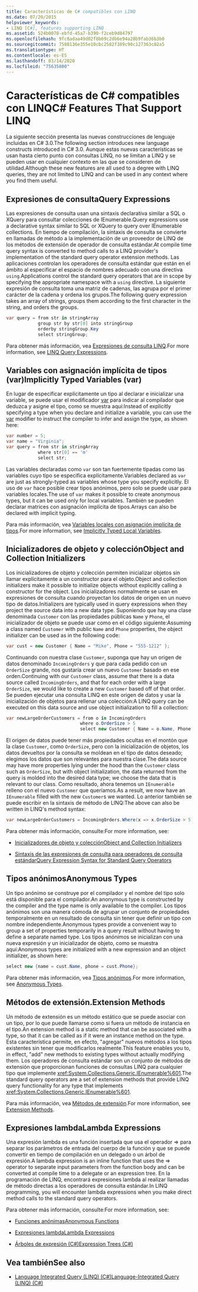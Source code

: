 ```yaml
---
title: Características de C# compatibles con LINQ
ms.date: 07/20/2015
helpviewer_keywords:
- LINQ [C#], features supporting LINQ
ms.assetid: 524b0078-ebfd-45a7-b390-f2ceb9d84797
ms.openlocfilehash: 9fc8adaa49d02f8b69c2db6e94a28b9fab36b3b0
ms.sourcegitcommit: 7588136e355e10cbc2582f389c90c127363c02a5
ms.translationtype: HT
ms.contentlocale: es-ES
ms.lasthandoff: 03/14/2020
ms.locfileid: "75635800"
---
```

# <a name="c-features-that-support-linq"></a><span data-ttu-id="8e895-102">Características de C# compatibles con LINQ</span><span class="sxs-lookup"><span data-stu-id="8e895-102">C# Features That Support LINQ</span></span>

<span data-ttu-id="8e895-103">La siguiente sección presenta las nuevas construcciones de lenguaje incluidas en C# 3.0.</span><span class="sxs-lookup"><span data-stu-id="8e895-103">The following section introduces new language constructs introduced in C# 3.0.</span></span> <span data-ttu-id="8e895-104">Aunque estas nuevas características se usan hasta cierto punto con consultas LINQ, no se limitan a LINQ y se pueden usar en cualquier contexto en las que se consideren de utilidad.</span><span class="sxs-lookup"><span data-stu-id="8e895-104">Although these new features are all used to a degree with LINQ queries, they are not limited to LINQ and can be used in any context where you find them useful.</span></span>

## <a name="query-expressions"></a><span data-ttu-id="8e895-105">Expresiones de consulta</span><span class="sxs-lookup"><span data-stu-id="8e895-105">Query Expressions</span></span>

<span data-ttu-id="8e895-106">Las expresiones de consulta usan una sintaxis declarativa similar a SQL o XQuery para consultar colecciones de IEnumerable.</span><span class="sxs-lookup"><span data-stu-id="8e895-106">Query expressions use a declarative syntax similar to SQL or XQuery to query over IEnumerable collections.</span></span> <span data-ttu-id="8e895-107">En tiempo de compilación, la sintaxis de consulta se convierte en llamadas de método a la implementación de un proveedor de LINQ de los métodos de extensión de operador de consulta estándar.</span><span class="sxs-lookup"><span data-stu-id="8e895-107">At compile time query syntax is converted to method calls to a LINQ provider's implementation of the standard query operator extension methods.</span></span> <span data-ttu-id="8e895-108">Las aplicaciones controlan los operadores de consulta estándar que están en el ámbito al especificar el espacio de nombres adecuado con una directiva `using`.</span><span class="sxs-lookup"><span data-stu-id="8e895-108">Applications control the standard query operators that are in scope by specifying the appropriate namespace with a `using` directive.</span></span> <span data-ttu-id="8e895-109">La siguiente expresión de consulta toma una matriz de cadenas, las agrupa por el primer carácter de la cadena y ordena los grupos.</span><span class="sxs-lookup"><span data-stu-id="8e895-109">The following query expression takes an array of strings, groups them according to the first character in the string, and orders the groups.</span></span>

```csharp
var query = from str in stringArray
            group str by str[0] into stringGroup
            orderby stringGroup.Key
            select stringGroup;
```

<span data-ttu-id="8e895-110">Para obtener más información, vea [Expresiones de consulta LINQ](../../../linq/index.md).</span><span class="sxs-lookup"><span data-stu-id="8e895-110">For more information, see [LINQ Query Expressions](../../../linq/index.md).</span></span>

## <a name="implicitly-typed-variables-var"></a><span data-ttu-id="8e895-111">Variables con asignación implícita de tipos (var)</span><span class="sxs-lookup"><span data-stu-id="8e895-111">Implicitly Typed Variables (var)</span></span>

<span data-ttu-id="8e895-112">En lugar de especificar explícitamente un tipo al declarar e inicializar una variable, se puede usar el modificador [var](../../../language-reference/keywords/var.md) para indicar al compilador que deduzca y asigne el tipo, como se muestra aquí:</span><span class="sxs-lookup"><span data-stu-id="8e895-112">Instead of explicitly specifying a type when you declare and initialize a variable, you can use the [var](../../../language-reference/keywords/var.md) modifier to instruct the compiler to infer and assign the type, as shown here:</span></span>

```csharp
var number = 5;
var name = "Virginia";
var query = from str in stringArray
            where str[0] == 'm'
            select str;
```

<span data-ttu-id="8e895-113">Las variables declaradas como `var` son tan fuertemente tipadas como las variables cuyo tipo se especifica explícitamente.</span><span class="sxs-lookup"><span data-stu-id="8e895-113">Variables declared as `var` are just as strongly-typed as variables whose type you specify explicitly.</span></span> <span data-ttu-id="8e895-114">El uso de `var` hace posible crear tipos anónimos, pero solo se puede usar para variables locales.</span><span class="sxs-lookup"><span data-stu-id="8e895-114">The use of `var` makes it possible to create anonymous types, but it can be used only for local variables.</span></span> <span data-ttu-id="8e895-115">También se pueden declarar matrices con asignación implícita de tipos.</span><span class="sxs-lookup"><span data-stu-id="8e895-115">Arrays can also be declared with implicit typing.</span></span>

<span data-ttu-id="8e895-116">Para más información, vea [Variables locales con asignación implícita de tipos](../../classes-and-structs/implicitly-typed-local-variables.md).</span><span class="sxs-lookup"><span data-stu-id="8e895-116">For more information, see [Implicitly Typed Local Variables](../../classes-and-structs/implicitly-typed-local-variables.md).</span></span>

## <a name="object-and-collection-initializers"></a><span data-ttu-id="8e895-117">Inicializadores de objeto y colección</span><span class="sxs-lookup"><span data-stu-id="8e895-117">Object and Collection Initializers</span></span>

<span data-ttu-id="8e895-118">Los inicializadores de objeto y colección permiten inicializar objetos sin llamar explícitamente a un constructor para el objeto.</span><span class="sxs-lookup"><span data-stu-id="8e895-118">Object and collection initializers make it possible to initialize objects without explicitly calling a constructor for the object.</span></span> <span data-ttu-id="8e895-119">Los inicializadores normalmente se usan en expresiones de consulta cuando proyectan los datos de origen en un nuevo tipo de datos.</span><span class="sxs-lookup"><span data-stu-id="8e895-119">Initializers are typically used in query expressions when they project the source data into a new data type.</span></span> <span data-ttu-id="8e895-120">Suponiendo que hay una clase denominada `Customer` con las propiedades públicas `Name` y `Phone`, el inicializador de objeto se puede usar como en el código siguiente:</span><span class="sxs-lookup"><span data-stu-id="8e895-120">Assuming a class named `Customer` with public `Name` and `Phone` properties, the object initializer can be used as in the following code:</span></span>

```csharp
var cust = new Customer { Name = "Mike", Phone = "555-1212" };
```

<span data-ttu-id="8e895-121">Continuando con nuestra clase `Customer`, suponga que hay un origen de datos denominado `IncomingOrders` y que para cada pedido con un `OrderSize` grande, nos gustaría crear un nuevo `Customer` basado en ese orden.</span><span class="sxs-lookup"><span data-stu-id="8e895-121">Continuing with our `Customer` class, assume that there is a data source called `IncomingOrders`, and that for each order with a large `OrderSize`, we would like to create a new `Customer` based off of that order.</span></span> <span data-ttu-id="8e895-122">Se pueden ejecutar una consulta LINQ en este origen de datos y usar la inicialización de objetos para rellenar una colección:</span><span class="sxs-lookup"><span data-stu-id="8e895-122">A LINQ query can be executed on this data source and use object initialization to fill a collection:</span></span>

```csharp
var newLargeOrderCustomers = from o in IncomingOrders
                            where o.OrderSize > 5
                            select new Customer { Name = o.Name, Phone = o.Phone };
```

<span data-ttu-id="8e895-123">El origen de datos puede tener más propiedades ocultas en el montón que la clase `Customer`, como `OrderSize`, pero con la inicialización de objetos, los datos devueltos por la consulta se moldean en el tipo de datos deseado; elegimos los datos que son relevantes para nuestra clase.</span><span class="sxs-lookup"><span data-stu-id="8e895-123">The data source may have more properties lying under the hood than the `Customer` class such as `OrderSize`, but with object initialization, the data returned from the query is molded into the desired data type; we choose the data that is relevant to our class.</span></span> <span data-ttu-id="8e895-124">Como resultado, ahora tenemos un `IEnumerable` relleno con el nuevo `Customer` que queríamos.</span><span class="sxs-lookup"><span data-stu-id="8e895-124">As a result, we now have an `IEnumerable` filled with the new `Customer`s we wanted.</span></span> <span data-ttu-id="8e895-125">Lo anterior también se puede escribir en la sintaxis de método de LINQ:</span><span class="sxs-lookup"><span data-stu-id="8e895-125">The above can also be written in LINQ's method syntax:</span></span>

```csharp
var newLargeOrderCustomers = IncomingOrders.Where(x => x.OrderSize > 5).Select(y => new Customer { Name = y.Name, Phone = y.Phone });
```

<span data-ttu-id="8e895-126">Para obtener más información, consulte:</span><span class="sxs-lookup"><span data-stu-id="8e895-126">For more information, see:</span></span>

- [<span data-ttu-id="8e895-127">Inicializadores de objeto y colección</span><span class="sxs-lookup"><span data-stu-id="8e895-127">Object and Collection Initializers</span></span>](../../classes-and-structs/object-and-collection-initializers.md)

- [<span data-ttu-id="8e895-128">Sintaxis de las expresiones de consulta para operadores de consulta estándar</span><span class="sxs-lookup"><span data-stu-id="8e895-128">Query Expression Syntax for Standard Query Operators</span></span>](./query-expression-syntax-for-standard-query-operators.md)

## <a name="anonymous-types"></a><span data-ttu-id="8e895-129">Tipos anónimos</span><span class="sxs-lookup"><span data-stu-id="8e895-129">Anonymous Types</span></span>

<span data-ttu-id="8e895-130">Un tipo anónimo se construye por el compilador y el nombre del tipo solo está disponible para el compilador.</span><span class="sxs-lookup"><span data-stu-id="8e895-130">An anonymous type is constructed by the compiler and the type name is only available to the compiler.</span></span> <span data-ttu-id="8e895-131">Los tipos anónimos son una manera cómoda de agrupar un conjunto de propiedades temporalmente en un resultado de consulta sin tener que definir un tipo con nombre independiente.</span><span class="sxs-lookup"><span data-stu-id="8e895-131">Anonymous types provide a convenient way to group a set of properties temporarily in a query result without having to define a separate named type.</span></span> <span data-ttu-id="8e895-132">Los tipos anónimos se inicializan con una nueva expresión y un inicializador de objeto, como se muestra aquí:</span><span class="sxs-lookup"><span data-stu-id="8e895-132">Anonymous types are initialized with a new expression and an object initializer, as shown here:</span></span>

```csharp
select new {name = cust.Name, phone = cust.Phone};
```

<span data-ttu-id="8e895-133">Para obtener más información, vea [Tipos anónimos](../../classes-and-structs/anonymous-types.md).</span><span class="sxs-lookup"><span data-stu-id="8e895-133">For more information, see [Anonymous Types](../../classes-and-structs/anonymous-types.md).</span></span>

## <a name="extension-methods"></a><span data-ttu-id="8e895-134">Métodos de extensión.</span><span class="sxs-lookup"><span data-stu-id="8e895-134">Extension Methods</span></span>

<span data-ttu-id="8e895-135">Un método de extensión es un método estático que se puede asociar con un tipo, por lo que puede llamarse como si fuera un método de instancia en el tipo.</span><span class="sxs-lookup"><span data-stu-id="8e895-135">An extension method is a static method that can be associated with a type, so that it can be called as if it were an instance method on the type.</span></span> <span data-ttu-id="8e895-136">Esta característica permite, en efecto, "agregar" nuevos métodos a los tipos existentes sin tener que modificarlos realmente.</span><span class="sxs-lookup"><span data-stu-id="8e895-136">This feature enables you to, in effect, "add" new methods to existing types without actually modifying them.</span></span> <span data-ttu-id="8e895-137">Los operadores de consulta estándar son un conjunto de métodos de extensión que proporcionan funciones de consultas LINQ para cualquier tipo que implemente <xref:System.Collections.Generic.IEnumerable%601>.</span><span class="sxs-lookup"><span data-stu-id="8e895-137">The standard query operators are a set of extension methods that provide LINQ query functionality for any type that implements <xref:System.Collections.Generic.IEnumerable%601>.</span></span>

<span data-ttu-id="8e895-138">Para más información, vea [Métodos de extensión](../../classes-and-structs/extension-methods.md).</span><span class="sxs-lookup"><span data-stu-id="8e895-138">For more information, see [Extension Methods](../../classes-and-structs/extension-methods.md).</span></span>

## <a name="lambda-expressions"></a><span data-ttu-id="8e895-139">Expresiones lambda</span><span class="sxs-lookup"><span data-stu-id="8e895-139">Lambda Expressions</span></span>

<span data-ttu-id="8e895-140">Una expresión lambda es una función insertada que usa el operador => para separar los parámetros de entrada del cuerpo de la función y que se puede convertir en tiempo de compilación en un delegado o un árbol de expresión.</span><span class="sxs-lookup"><span data-stu-id="8e895-140">A lambda expression is an inline function that uses the => operator to separate input parameters from the function body and can be converted at compile time to a delegate or an expression tree.</span></span> <span data-ttu-id="8e895-141">En la programación de LINQ, encontrará expresiones lambda al realizar llamadas de método directas a los operadores de consulta estándar.</span><span class="sxs-lookup"><span data-stu-id="8e895-141">In LINQ programming, you will encounter lambda expressions when you make direct method calls to the standard query operators.</span></span>

<span data-ttu-id="8e895-142">Para obtener más información, consulte:</span><span class="sxs-lookup"><span data-stu-id="8e895-142">For more information, see:</span></span>

- [<span data-ttu-id="8e895-143">Funciones anónimas</span><span class="sxs-lookup"><span data-stu-id="8e895-143">Anonymous Functions</span></span>](../../statements-expressions-operators/anonymous-functions.md)

- [<span data-ttu-id="8e895-144">Expresiones lambda</span><span class="sxs-lookup"><span data-stu-id="8e895-144">Lambda Expressions</span></span>](../../statements-expressions-operators/lambda-expressions.md)

- [<span data-ttu-id="8e895-145">Árboles de expresión (C#)</span><span class="sxs-lookup"><span data-stu-id="8e895-145">Expression Trees (C#)</span></span>](../expression-trees/index.md)

## <a name="see-also"></a><span data-ttu-id="8e895-146">Vea también</span><span class="sxs-lookup"><span data-stu-id="8e895-146">See also</span></span>

- [<span data-ttu-id="8e895-147">Language Integrated Query (LINQ) (C#)</span><span class="sxs-lookup"><span data-stu-id="8e895-147">Language-Integrated Query (LINQ) (C#)</span></span>](./index.md)
